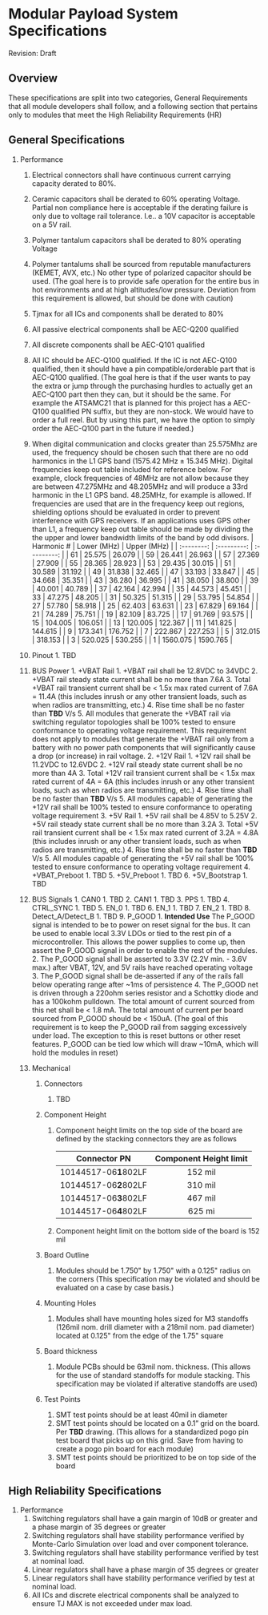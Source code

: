 # Modular Payload System Specifications
Revision: Draft

## Overview
These specifications are split into two categories, General Requirements that all module developers shall follow, and a following section that pertains only to modules that meet the High Reliability Requirements (HR)

## General Specifications
1. Performance

   1. Electrical connectors shall have continuous current carrying capacity derated to 80%.
   2. Ceramic capacitors shall be derated to 60% operating Voltage. Partial non compliance here is acceptable if the derating failure is only due to voltage rail tolerance. I.e.. a 10V capacitor is acceptable on a 5V rail.
   
   3. Polymer tantalum capacitors shall be derated to 80% operating Voltage
   4. Polymer tantalums shall be sourced from reputable manufacturers (KEMET, AVX, etc.) No other type of polarized capacitor should be used. (The goal here is to provide safe operation for the entire bus in hot environments and at high altitudes/low pressure. Deviation from this requirement is allowed, but should be done with caution)
   
   5. Tjmax for all ICs and components shall be derated to 80%
   6. All passive electrical components shall be AEC-Q200 qualified
   
   7. All discrete components shall be AEC-Q101 qualified
   8. All IC should be AEC-Q100 qualified. If the IC is not AEC-Q100 qualified, then it should have a pin compatible/orderable part that is AEC-Q100 qualified. (The goal here is that if the user wants to pay the extra or jump through the purchasing hurdles to actually get an AEC-Q100 part then they can, but it should be the same. For example the ATSAMC21 that is planned for this project has a AEC-Q100 qualified PN suffix, but they are non-stock. We would have to order a full reel. But by using this part, we have the option to simply order the AEC-Q100 part in the future if needed.)
   9. When digital communication and clocks greater than 25.575Mhz are used, the frequency should be chosen such that there are no odd harmonics in the L1 GPS band (1575.42 MHz ± 15.345 MHz). Digital frequencies keep out table included for reference below. For example, clock frequencies of 48MHz are not allow because they are between 47.275MHz and 48.205MHz and will produce a 33rd harmonic in the L1 GPS band. 48.25MHz, for example is allowed. If frequencies are used that are in the frequency keep out regions, shielding options should be evaluated in order to prevent interference with GPS receivers. If an applications uses GPS other than L1, a frequency keep out table should be made by dividing the the upper and lower bandwidth limits of the band by odd divisors.
   | Harmonic # | Lower (MHz) | Upper (MHz) |
   | :--------: | :---------: | :---------: |
   |     61     |   25.575    |   26.079    |
   |     59     |   26.441    |   26.963    |
   |     57     |   27.369    |   27.909    |
   |     55     |   28.365    |   28.923    |
   |     53     |   29.435    |   30.015    |
   |     51     |   30.589    |   31.192    |
   |     49     |   31.838    |   32.465    |
   |     47     |   33.193    |   33.847    |
   |     45     |   34.668    |   35.351    |
   |     43     |   36.280    |   36.995    |
   |     41     |   38.050    |   38.800    |
   |     39     |   40.001    |   40.789    |
   |     37     |   42.164    |   42.994    |
   |     35     |   44.573    |   45.451    |
   |     33     |   47.275    |   48.205    |
   |     31     |   50.325    |   51.315    |
   |     29     |   53.795    |   54.854    |
   |     27     |   57.780    |   58.918    |
   |     25     |   62.403    |   63.631    |
   |     23     |   67.829    |   69.164    |
   |     21     |   74.289    |   75.751    |
   |     19     |   82.109    |   83.725    |
   |     17     |   91.769    |   93.575    |
   |     15     |   104.005   |   106.051   |
   |     13     |   120.005   |   122.367   |
   |     11     |   141.825   |   144.615   |
   |     9      |   173.341   |   176.752   |
   |     7      |   222.867   |   227.253   |
   |     5      |   312.015   |   318.153   |
   |     3      |   520.025   |   530.255   |
   |     1      |  1560.075   |  1590.765   |

   10. Pinout
             1. TBD
   11. BUS Power
             1. +VBAT Rail
                1. +VBAT rail shall be 12.8VDC to 34VDC
                2. +VBAT rail steady state current shall be no more than 7.6A
                3. Total +VBAT rail transient current shall be < 1.5x max rated current of 7.6A =  11.4A (this includes inrush or any other transient loads, such as when radios are transmitting, etc.)
                4. Rise time shall be no faster than **TBD** V/s
                5. All modules that generate the +VBAT rail via switching regulator topologies shall be 100% tested to ensure conformance to operating voltage requirement. This requirement does not apply to modules that generate the +VBAT rail only from a battery with no power path components that will significantly cause a drop (or increase) in rail voltage.
             2. +12V Rail
                      1. +12V rail shall be 11.2VDC to 12.6VDC
                      2. +12V rail steady state current shall be no more than 4A
                      3. Total +12V rail transient current shall be < 1.5x max rated current of 4A =  6A (this includes inrush or any other transient loads, such as when radios are transmitting, etc.)
                      4. Rise time shall be no faster than **TBD** V/s
                      5. All modules capable of generating the +12V rail shall be 100% tested to ensure conformance to operating voltage requirement 
             3. +5V Rail
                      1. +5V rail shall be 4.85V to 5.25V
                      2. +5V rail steady state current shall be no more than 3.2A
                      3. Total +5V rail transient current shall be < 1.5x max rated current of 3.2A =  4.8A (this includes inrush or any other transient loads, such as when radios are transmitting, etc.)
                      4. Rise time shall be no faster than **TBD** V/s
                      5. All modules capable of generating the +5V rail shall be 100% tested to ensure conformance to operating voltage requirement
             4. +VBAT_Preboot
                      1. TBD
             5. +5V_Preboot
                      1. TBD
             6. +5V_Bootstrap
                      1. TBD
      12. BUS Signals
                1. CAN0
                         1. TBD
                2. CAN1
                         1. TBD
                3. PPS
                         1. TBD
                4. CTRL_SYNC
                         1. TBD
                5. EN_0
                         1. TBD
                6. EN_1
                         1. TBD
                7. EN_2
                         1. TBD
                8. Detect_A/Detect_B
                         1. TBD
                9. P_GOOD
                         1. **Intended Use** The P_GOOD signal is intended to be to power on reset signal for the bus. It can be used to enable local 3.3V LDOs or tied to the rest pin of a microcontroller. This allows the power supplies to come up, then assert the P_GOOD signal in order to enable the rest of the modules.
                         2. The P_GOOD signal shall be asserted to 3.3V (2.2V min. - 3.6V max.) after VBAT, 12V, and 5V rails have reached operating voltage
                         3. The P_GOOD signal shall be de-asserted if any of the rails fall below operating range after ~1ms of persistence
                         4. The P_GOOD net is driven through a 220ohm series resistor and a Schottky diode and has a 100kohm pulldown. The total amount of current sourced from this net shall be < 1.8 mA. The total amount of current per board sourced from P_GOOD should be < 150uA. (The goal of this requirement is to keep the P_GOOD rail from sagging excessively under load. The exception to this is reset buttons or other reset features. P_GOOD can be tied low which will draw ~10mA, which will hold the modules in reset)
   
   2. Mechanical

         1. Connectors

               1. TBD

         2. Component Height

               1. Component height limits on the top side of the board are defined by the stacking connectors they are as follows

                  |     Connector PN      | Component Height limit |
                  | :-------------------: | :--------------------: |
                  | 10144517-06**1**802LF |        152 mil         |
                  | 10144517-06**2**802LF |        310 mil         |
                  | 10144517-06**3**802LF |        467 mil         |
                  | 10144517-06**4**802LF |         625 mi         |

            2.  Component height limit on the bottom side of the board is 152 mil

         3. Board Outline

               1. Modules should be 1.750" by 1.750" with a 0.125" radius on the corners (This specification may be violated and should be evaluated on a case by case basis.)

         4. Mounting Holes

               1. Modules shall have mounting holes sized for M3 standoffs (126mil nom. drill diameter with a 218mil nom. pad diameter) located at 0.125" from the edge of the 1.75" square

         5. Board thickness

               1. Module PCBs should be 63mil nom. thickness. (This allows for the use of standard standoffs for module stacking. This specification may be violated if alterative standoffs are used)

         6. Test Points

               1. SMT test points should be at least 40mil in diameter
               2. SMT test points should be located on a 0.1” grid on the board. Per **TBD** drawing. (This allows for a standardized pogo pin test board that picks up on this grid. Save from having to create a pogo pin board for each module)
               3. SMT test points should be prioritized to be on top side of the board

## High Reliability Specifications

1. Performance
   1. Switching regulators shall have a gain margin of 10dB or greater and a phase margin of 35 degrees or greater
   2. Switching regulators shall have stability performance verified by Monte-Carlo Simulation over load and over component tolerance.
   3. Switching regulators shall have stability performance verified by test at nominal load.
   4. Linear regulators shall have a phase margin of 35 degrees or greater
   5. Linear regulators shall have stability performance verified by test at nominal load.
   6. All ICs and discrete electrical components shall be analyzed to ensure TJ MAX is not exceeded under max load.

